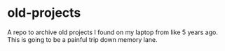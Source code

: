 # old-projects

A repo to archive old projects I found on my laptop from like 5 years ago. This is going to be a painful trip down memory lane. 

